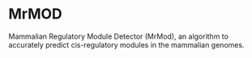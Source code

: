 # MrMOD
Mammalian Regulatory Module Detector (MrMod), an algorithm to accurately predict cis-regulatory modules in the mammalian genomes.
